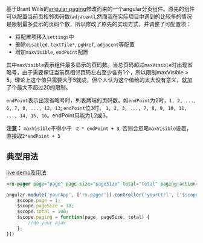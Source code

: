 基于Brant Wills的[angular paging](https://github.com/brantwills/Angular-Paging)修改而来的一个angular分页组件。原先的组件可以配置当前页相邻页码数(`adjacent`),然而我在实际项目中遇到的比较多的情况是限制最多显示的页码个数，所以修改了原先的实现方式，并调整了可配置项：

* 将配置项移入`settings`中
* 删除`disabled`, `textTile*`, `pgHref`, `adjacent`等配置
* 增加`maxVisible`, `endPoint`配置

其中`maxVisible`表示组件最多显示的页码数。当总页码超过`maxVisible`时出现省略号，由于需要保证当前页相邻页码左右至少各有1个，所以限制maxVisible > 5。理论上这个值只需要大于5就成，但个人认为这个值给的太大没有意义，就加了个最大不超过20的限制。

`endPoint`表示出现省略号时，列表两端的页码数。如`endPoint`为2时，`1, 2, ..., 6, 7, 8, ..., 12, 13`; `endPoint`位3时， `1, 2, 3, ..., 7, 8, 9, 10, 11, ..., 14, 15, 16`。endPoint只能为1,2或3。

**注意：** `maxVisible`不得小于 ` 2 * endPoint + 3`, 否则会忽略`maxVisible`设置，直接取`2*endPoint + 3`

## 典型用法 ##

[live demo及用法](http://xunqilong.com/ngPager/index.html)

```html
<rx-pager page="page" page-size="pageSize" total="total" paging-action="paing(page, pageSize, total)"></rx-pager>

```
```javascript
angular.module('yourApp', ['rx.pager']).controller('yourCtrl', ['$scope', function($scope) {
    $scope.page = 1;
    $scope.pageSize = 10;
    $scope.total = 100;
    $scope.paging = function(page, pageSize, total) {
        //do your ajax
    };
}])
```
